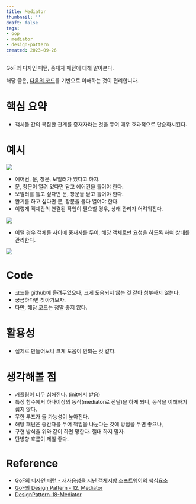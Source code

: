 ```yaml
---
title: Mediator
thumbnail: ''
draft: false
tags:
- oop
- mediator
- design-pattern
created: 2023-09-26
---
```


GoF의 디자인 패턴, 중재자 패턴에 대해 알아본다.

해당 글은, [다음의 코드](https://github.com/wansook0316/DesignPattern-18-Mediator)를 기반으로 이해하는 것이 편리합니다.

# 핵심 요약

* 객체들 간의 복잡한 관계를 중재자라는 것을 두어 매우 효과적으로 단순화시킨다.

# 예시

![](DesignPattern_20_Mediator_0.png)

* 에어컨, 문, 창문, 보일러가 있다고 하자.
* 문, 창문이 열려 있다면 닫고 에어컨을 틀어야 한다.
* 보일러를 틀고 싶다면 문, 창문을 닫고 틀어야 한다.
* 환기를 하고 싶다면 문, 창문을 둘다 열어야 한다.
* 이렇게 객체간의 연결된 작업이 필요할 경우, 상태 관리가 어려워진다.

![](DesignPattern_20_Mediator_1.png)

* 이럴 경우 객체들 사이에 중재자를 두어, 해당 객체로만 요청을 하도록 하여 상태를 관리한다.

![](DesignPattern_20_Mediator_2.png)

# Code

* 코드를 github에 올려두었으나, 크게 도움되지 않는 것 같아 첨부하지 않는다.
* 궁금하다면 찾아가보자.
* 다만, 해당 코드는 정말 좋지 않다.

# 활용성

* 실제로 만들어보니 크게 도움이 안되는 것 같다.

# 생각해볼 점

* 커플링이 너무 심해진다. (init에서 받음)
* 특정 함수에서 하나이상의 동작(mediator로 전달)을 하게 되니, 동작을 이해하기 쉽지 않다.
* 무한 루프가 돌 가능성이 높아진다.
* 해당 패턴은 중간자를 두어 책임을 나눈다는 것에 방점을 두면 좋으나,
* 구현 방식을 위와 같이 하면 망한다. 절대 하지 말자.
* 단방향 흐름이 제일 좋다.

# Reference

* [GoF의 디자인 패턴 - 재사용성을 지닌 객체지향 소프트웨어의 핵심요소](http://www.yes24.com/Product/Goods/17525598)
* [GoF의 Design Pattern - 12. Mediator](https://www.youtube.com/watch?v=ZvyxRzma1UY&list=PLe6NQuuFBu7FhPfxkjDd2cWnTy2y_w_jZ&index=12)
* [DesignPattern-18-Mediator](https://github.com/wansook0316/DesignPattern-18-Mediator)
